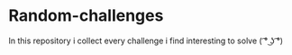 # Random-challenges

In this repository i collect every challenge i find interesting to solve ( ͡° ͜ʖ ͡°)
